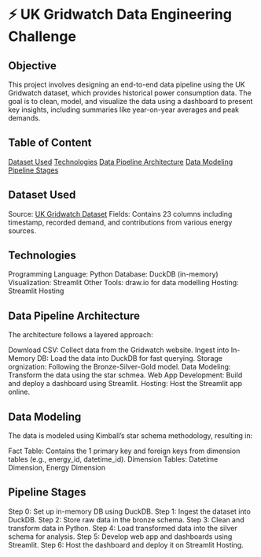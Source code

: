 # ⚡️ UK Gridwatch Data Engineering Challenge 

## Objective
This project involves designing an end-to-end data pipeline using the UK Gridwatch dataset, which provides historical power consumption data. The goal is to clean, model, and visualize the data using a dashboard to present key insights, including summaries like year-on-year averages and peak demands.

## Table of Content
[Dataset Used](##dataset-used)
[Technologies](##technologies)
[Data Pipeline Architecture](##data-pipeline-architecture)
[Data Modeling](##data-modelling)
[Pipeline Stages](##pipeline-stages)

## Dataset Used
Source: [UK Gridwatch Dataset](https://www.gridwatch.templar.co.uk/)
Fields: Contains 23 columns including timestamp, recorded demand, and contributions from various energy sources.

## Technologies
Programming Language: Python
Database: DuckDB (in-memory)
Visualization: Streamlit
Other Tools: draw.io for data modelling
Hosting: Streamlit Hosting

## Data Pipeline Architecture
The architecture follows a layered approach:

Download CSV: Collect data from the Gridwatch website.
Ingest into In-Memory DB: Load the data into DuckDB for fast querying.
Storage orgnization: Following the Bronze-Silver-Gold model.
Data Modeling: Transform the data using the star schmea.
Web App Development: Build and deploy a dashboard using Streamlit.
Hosting: Host the Streamlit app online.


## Data Modeling
The data is modeled using Kimball’s star schema methodology, resulting in:

Fact Table: Contains the 1 primary key and foreign keys from dimension tables (e.g., energy_id, datetime_id).
Dimension Tables: Datetime Dimension, Energy Dimension

## Pipeline Stages
Step 0: Set up in-memory DB using DuckDB.
Step 1: Ingest the dataset into DuckDB.
Step 2: Store raw data in the bronze schema.
Step 3: Clean and transform data in Python.
Step 4: Load transformed data into the silver schema for analysis.
Step 5: Develop web app and dashboards using Streamlit.
Step 6: Host the dashboard and deploy it on Streamlit Hosting.
